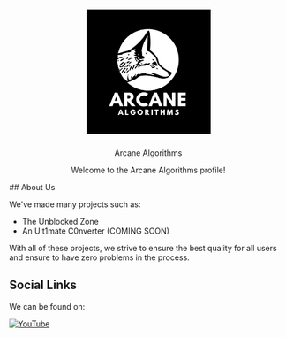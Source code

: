 <h1 align="center">
  <a href="https://github.com/ArcaneAlgorithms">
    <img src="https://raw.githubusercontent.com/ArcaneAlgorithms/.github/refs/heads/main/profile/Arcane.png" alt="Logo" width="225" height="225">
  </a>
</h1>
<div align="center">
Arcane Algorithms

Welcome to the Arcane Algorithms profile!
</div>
## About Us

We've made many projects such as:

- The Unblocked Zone
- An Ult1mate C0nverter (COMING SOON)

With all of these projects, we strive to ensure the best quality for all users and ensure to have zero problems in the process.

## Social Links
We can be found on:

[![YouTube](https://img.shields.io/badge/YouTube-%23FF0000.svg?style=for-the-badge&logo=YouTube&logoColor=white)](https://www.youtube.com/@ArcaneAlgorithms)
